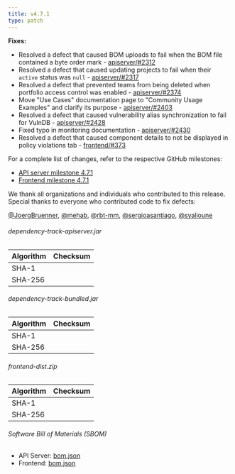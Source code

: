 ```yaml
---
title: v4.7.1
type: patch
---
```


**Fixes:**

* Resolved a defect that caused BOM uploads to fail when the BOM file contained a byte order mark - [apiserver/#2312]
* Resolved a defect that caused updating projects to fail when their `active` status was `null` - [apiserver/#2317]
* Resolved a defect that prevented teams from being deleted when portfolio access control was enabled - [apiserver/#2374]
* Move "Use Cases" documentation page to "Community Usage Examples" and clarify its purpose - [apiserver/#2403]
* Resolved a defect that caused vulnerability alias synchronization to fail for VulnDB - [apiserver/#2428]
* Fixed typo in monitoring documentation - [apiserver/#2430]
* Resolved a defect that caused component details to not be displayed in policy violations tab - [frontend/#373]

For a complete list of changes, refer to the respective GitHub milestones:

* [API server milestone 4.7.1](https://github.com/DependencyTrack/dependency-track/milestone/31?closed=1)
* [Frontend milestone 4.7.1](https://github.com/DependencyTrack/frontend/milestone/13?closed=1)

We thank all organizations and individuals who contributed to this release.  
Special thanks to everyone who contributed code to fix defects:

[@JoergBruenner], [@mehab], [@rbt-mm], [@sergioasantiago], [@syalioune]

###### dependency-track-apiserver.jar

| Algorithm | Checksum |
|:----------|:---------|
| SHA-1     |          |
| SHA-256   |          |

###### dependency-track-bundled.jar

| Algorithm | Checksum |
|:----------|:---------|
| SHA-1     |          |
| SHA-256   |          |

###### frontend-dist.zip

| Algorithm | Checksum |
|:----------|:---------|
| SHA-1     |          |
| SHA-256   |          |


###### Software Bill of Materials (SBOM)

* API Server: [bom.json](https://github.com/DependencyTrack/dependency-track/releases/download/4.7.1/bom.json)
* Frontend: [bom.json](https://github.com/DependencyTrack/frontend/releases/download/4.7.1/bom.json)

[apiserver/#2312]: https://github.com/DependencyTrack/dependency-track/issues/2312
[apiserver/#2317]: https://github.com/DependencyTrack/dependency-track/issues/2317
[apiserver/#2374]: https://github.com/DependencyTrack/dependency-track/issues/2374
[apiserver/#2403]: https://github.com/DependencyTrack/dependency-track/pull/2403
[apiserver/#2428]: https://github.com/DependencyTrack/dependency-track/pull/2428
[apiserver/#2430]: https://github.com/DependencyTrack/dependency-track/pull/2430

[frontend/#373]: https://github.com/DependencyTrack/frontend/issues/373

[@JoergBruenner]: https://github.com/JoergBruenner
[@mehab]: https://github.com/mehab
[@rbt-mm]: https://github.com/rbt-mm
[@sergioasantiago]: https://github.com/sergioasantiago
[@syalioune]: https://github.com/syalioune